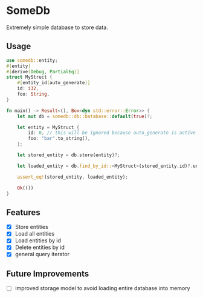 # SomeDb

Extremely simple database to store data.

## Usage
```rust
use somedb::entity;
#[entity]
#[derive(Debug, PartialEq)]
struct MyStruct {
    #[entity_id(auto_generate)]
    id: i32,
    foo: String,
}

fn main() -> Result<(), Box<dyn std::error::Error>> {
    let mut db = somedb::db::Database::default(true)?;

    let entity = MyStruct {
        id: 0, // this will be ignored because auto_generate is active
        foo: "bar".to_string(),
    };

    let stored_entity = db.store(entity)?;

    let loaded_entity = db.find_by_id::<MyStruct>(stored_entity.id)?.unwrap();

    assert_eq!(stored_entity, loaded_entity);

    Ok(())
}
```

## Features
- [x] Store entities
- [x] Load all entities
- [x] Load entities by id
- [x] Delete entities by id
- [x] general query iterator

## Future Improvements
- [ ] improved storage model to avoid loading entire database into memory
